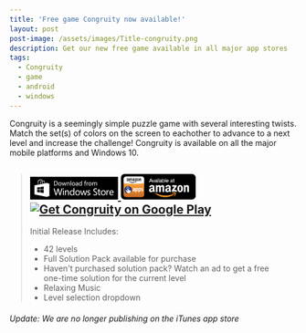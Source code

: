 ```yaml
---
title: 'Free game Congruity now available!'
layout: post
post-image: /assets/images/Title-congruity.png
description: Get our new free game available in all major app stores
tags:
  - Congruity
  - game
  - android
  - windows
---
```


Congruity is a seemingly simple puzzle game with several interesting twists. Match the set(s) of colors on the screen to eachother to advance to a next level and increase the challenge! Congruity is available on all the major mobile platforms and Windows 10.

<blockquote style="margin: 20px;">
  <h2>
    <a class="btn" href="https://www.microsoft.com/store/apps/9n16c30jg09p" rel="noopener" target="_blank">
        <img src="/assets/images/w_store.png" alt="Get Congruity on the Windows Store!">
    </a>
    <a class="btn" href="https://www.amazon.com/dp/B0749K6GHK" rel="noopener" target="_blank">
        <img alt="Get it on the Amazon App Store" src="/assets/images/amazon_store-sm.png">
    </a>
    <a class="btn" href="https://play.google.com/store/apps/details?id=com.frenziedmarmot.flip&amp;referrer=utm_source%3Dfrenziedmarmot" rel="noopener" target="_blank">
        <img alt="Get Congruity on Google Play" src="https://lh3.googleusercontent.com/cjsqrWQKJQp9RFO7-hJ9AfpKzbUb_Y84vXfjlP0iRHBvladwAfXih984olktDhPnFqyZ0nu9A5jvFwOEQPXzv7hr3ce3QVsLN8kQ2Ao=s0">
    </a>
  </h2>
  <footer>
    <p>Initial Release Includes:</p>
    <ul>
        <li>42 levels</li>
        <li>Full Solution Pack available for purchase</li>
        <li>Haven't purchased solution pack? Watch an ad to get a free one-time solution for the
            current
            level
        </li>
        <li>Relaxing Music</li>
        <li>Level selection dropdown</li>
    </ul>
  </footer>
</blockquote>

_Update: We are no longer publishing on the iTunes app store_